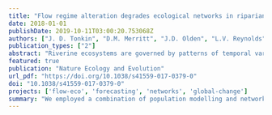 ```yaml
---
title: "Flow regime alteration degrades ecological networks in riparian ecosystems"
date: 2018-01-01
publishDate: 2019-10-11T03:00:20.753068Z
authors: ["J. D. Tonkin", "D.M. Merritt", "J.D. Olden", "L.V. Reynolds", "D.A. Lytle"]
publication_types: ["2"]
abstract: "Riverine ecosystems are governed by patterns of temporal variation in river flows. This dynamism will change due to climate change and the near-ubiquitous human control of river flows globally, which may have severe effects on species distributions and interactions. We employed a combination of population modelling and network theory to explore the consequences of possible flow regime futures on riparian plant communities, including scenarios of increased drought, flooding and flow homogenization (removal of flow variability). We found that even slight modifications to the historic natural flow regime had significant consequences for the structure of riparian plant networks. Networks of emergent interactions between plant guilds were most connected at the natural flow regime and became simplified with increasing flow alteration. The most influential component of flow alteration was flood reduction, with drought and flow homogenization both having greater simplifying community-wide consequences than increased flooding. These findings suggest that maintaining floods under future climates will be needed to overcome the negative long-term consequences of flow modification on riverine ecosystems."
featured: true
publication: "Nature Ecology and Evolution"
url_pdf: "https://doi.org/10.1038/s41559-017-0379-0"
doi: "10.1038/s41559-017-0379-0"
projects: ['flow-eco', 'forecasting', 'networks', 'global-change']
summary: "We employed a combination of population modelling and network theory to explore the consequences of possible flow regime futures on riparian plant communities, including scenarios of increased drought, flooding and flow homogenization (removal of flow variability). We found that even slight modifications to the historic natural flow regime had significant consequences for the structure of riparian plant networks."
---
```


